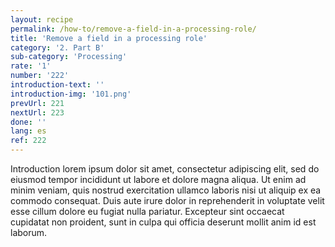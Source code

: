 ```yaml
---
layout: recipe
permalink: /how-to/remove-a-field-in-a-processing-role/
title: 'Remove a field in a processing role'
category: '2. Part B'
sub-category: 'Processing'
rate: '1'
number: '222'
introduction-text: ''
introduction-img: '101.png'
prevUrl: 221
nextUrl: 223
done: ''
lang: es
ref: 222
---
```


Introduction lorem ipsum dolor sit amet, consectetur adipiscing elit, sed do eiusmod tempor incididunt ut labore et dolore magna aliqua. Ut enim ad minim veniam, quis nostrud exercitation ullamco laboris nisi ut aliquip ex ea commodo consequat. Duis aute irure dolor in reprehenderit in voluptate velit esse cillum dolore eu fugiat nulla pariatur. Excepteur sint occaecat cupidatat non proident, sunt in culpa qui officia deserunt mollit anim id est laborum.

